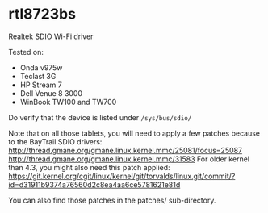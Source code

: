 # rtl8723bs
Realtek SDIO Wi-Fi driver

Tested on: 
- Onda v975w
- Teclast 3G
- HP Stream 7
- Dell Venue 8 3000
- WinBook TW100 and TW700

Do verify that the device is listed under ```/sys/bus/sdio/```

Note that on all those tablets, you will need to apply a few patches because
to the BayTrail SDIO drivers:
http://thread.gmane.org/gmane.linux.kernel.mmc/25081/focus=25087
http://thread.gmane.org/gmane.linux.kernel.mmc/31583
For older kernel than 4.3, you might also need this patch applied:
https://git.kernel.org/cgit/linux/kernel/git/torvalds/linux.git/commit/?id=d31911b9374a76560d2c8ea4aa6ce5781621e81d

You can also find those patches in the patches/ sub-directory.
